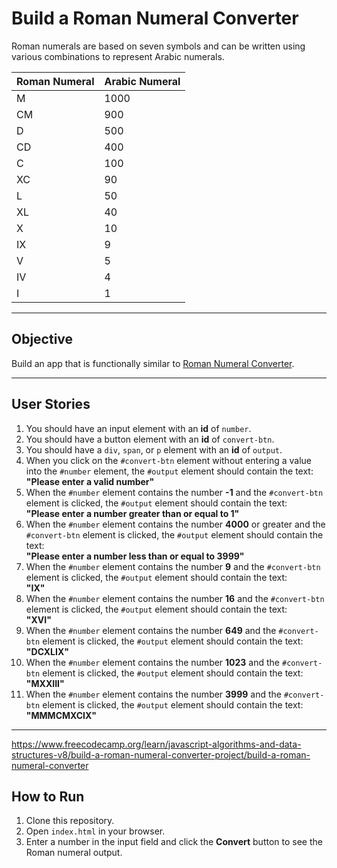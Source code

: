 # Build a Roman Numeral Converter

Roman numerals are based on seven symbols and can be written using various combinations to represent Arabic numerals.

| Roman Numeral | Arabic Numeral |
|---------------|----------------|
| M             | 1000           |
| CM            | 900            |
| D             | 500            |
| CD            | 400            |
| C             | 100            |
| XC            | 90             |
| L             | 50             |
| XL            | 40             |
| X             | 10             |
| IX            | 9              |
| V             | 5              |
| IV            | 4              |
| I             | 1              |

---

## Objective
Build an app that is functionally similar to [Roman Numeral Converter](https://roman-numeral-converter.freecodecamp.rocks).

---

## User Stories

1. You should have an input element with an **id** of `number`.
2. You should have a button element with an **id** of `convert-btn`.
3. You should have a `div`, `span`, or `p` element with an **id** of `output`.
4. When you click on the `#convert-btn` element without entering a value into the `#number` element, the `#output` element should contain the text:  
   **"Please enter a valid number"**
5. When the `#number` element contains the number **-1** and the `#convert-btn` element is clicked, the `#output` element should contain the text:  
   **"Please enter a number greater than or equal to 1"**
6. When the `#number` element contains the number **4000** or greater and the `#convert-btn` element is clicked, the `#output` element should contain the text:  
   **"Please enter a number less than or equal to 3999"**
7. When the `#number` element contains the number **9** and the `#convert-btn` element is clicked, the `#output` element should contain the text:  
   **"IX"**
8. When the `#number` element contains the number **16** and the `#convert-btn` element is clicked, the `#output` element should contain the text:  
   **"XVI"**
9. When the `#number` element contains the number **649** and the `#convert-btn` element is clicked, the `#output` element should contain the text:  
   **"DCXLIX"**
10. When the `#number` element contains the number **1023** and the `#convert-btn` element is clicked, the `#output` element should contain the text:  
    **"MXXIII"**
11. When the `#number` element contains the number **3999** and the `#convert-btn` element is clicked, the `#output` element should contain the text:  
    **"MMMCMXCIX"**

---
https://www.freecodecamp.org/learn/javascript-algorithms-and-data-structures-v8/build-a-roman-numeral-converter-project/build-a-roman-numeral-converter

## How to Run
1. Clone this repository.
2. Open `index.html` in your browser.
3. Enter a number in the input field and click the **Convert** button to see the Roman numeral output.
